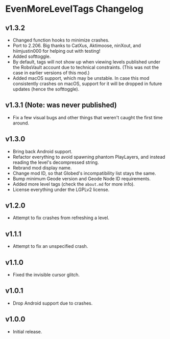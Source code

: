 # EvenMoreLevelTags Changelog
## v1.3.2
- Changed function hooks to minimize crashes.
- Port to 2.206. Big thanks to CatXus, Aktimoose, ninXout, and hiimjustin000 for helping out with testing!
- Added softtoggle.
- By default, tags will not show up when viewing levels published under the RobsVault account due to technical constraints. (This was not the case in earlier versions of this mod.)
- Added macOS support, which may be unstable. In case this mod consistently crashes on macOS, support for it will be dropped in future updates (hence the softtoggle).
## v1.3.1 (Note: was never published)
- Fix a few visual bugs and other things that weren't caught the first time around. 
## v1.3.0
- Bring back Android support.
- Refactor everything to avoid spawning phantom PlayLayers, and instead reading the level's decompressed string.
- Rebrand mod display name.
- Change mod ID, so that Globed's incompatibility list stays the same.
- Bump minimum Geode version and Geode Node ID requirements.
- Added more level tags (check the `about.md` for more info).
- License everything under the LGPLv2 license.
## v1.2.0
- Attempt to fix crashes from refreshing a level.
## v1.1.1
- Attempt to fix an unspecified crash.
## v1.1.0
- Fixed the invisible cursor glitch.
## v1.0.1
- Drop Android support due to crashes.
## v1.0.0
- Initial release.
